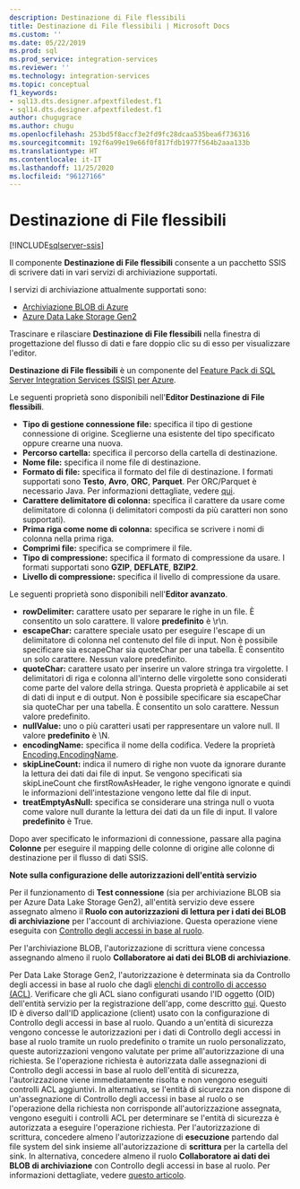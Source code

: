 ```yaml
---
description: Destinazione di File flessibili
title: Destinazione di File flessibili | Microsoft Docs
ms.custom: ''
ms.date: 05/22/2019
ms.prod: sql
ms.prod_service: integration-services
ms.reviewer: ''
ms.technology: integration-services
ms.topic: conceptual
f1_keywords:
- sql13.dts.designer.afpextfiledest.f1
- sql14.dts.designer.afpextfiledest.f1
author: chugugrace
ms.author: chugu
ms.openlocfilehash: 253bd5f8accf3e2fd9fc28dcaa535bea6f736316
ms.sourcegitcommit: 192f6a99e19e66f0f817fdb1977f564b2aaa133b
ms.translationtype: HT
ms.contentlocale: it-IT
ms.lasthandoff: 11/25/2020
ms.locfileid: "96127166"
---
```

# <a name="flexible-file-destination"></a>Destinazione di File flessibili

[!INCLUDE[sqlserver-ssis](../../includes/applies-to-version/sqlserver-ssis.md)]

Il componente **Destinazione di File flessibili** consente a un pacchetto SSIS di scrivere dati in vari servizi di archiviazione supportati.

I servizi di archiviazione attualmente supportati sono:

- [Archiviazione BLOB di Azure](https://azure.microsoft.com/services/storage/blobs/)
- [Azure Data Lake Storage Gen2](/azure/storage/blobs/data-lake-storage-introduction)
   
Trascinare e rilasciare **Destinazione di File flessibili** nella finestra di progettazione del flusso di dati e fare doppio clic su di esso per visualizzare l'editor.
  
**Destinazione di File flessibili** è un componente del [Feature Pack di SQL Server Integration Services (SSIS) per Azure](../../integration-services/azure-feature-pack-for-integration-services-ssis.md).  

Le seguenti proprietà sono disponibili nell'**Editor Destinazione di File flessibili**.

- **Tipo di gestione connessione file:** specifica il tipo di gestione connessione di origine. Sceglierne una esistente del tipo specificato oppure crearne una nuova.
- **Percorso cartella:** specifica il percorso della cartella di destinazione.
- **Nome file:** specifica il nome file di destinazione.
- **Formato di file:** specifica il formato del file di destinazione. I formati supportati sono **Testo**, **Avro**, **ORC**, **Parquet**. Per ORC/Parquet è necessario Java. Per informazioni dettagliate, vedere [qui](../../integration-services/azure-feature-pack-for-integration-services-ssis.md#dependency-on-java).
- **Carattere delimitatore di colonna:** specifica il carattere da usare come delimitatore di colonna (i delimitatori composti da più caratteri non sono supportati).
- **Prima riga come nome di colonna:** specifica se scrivere i nomi di colonna nella prima riga.
- **Comprimi file:** specifica se comprimere il file.
- **Tipo di compressione:** specifica il formato di compressione da usare. I formati supportati sono **GZIP**, **DEFLATE**, **BZIP2**.
- **Livello di compressione:** specifica il livello di compressione da usare.

Le seguenti proprietà sono disponibili nell'**Editor avanzato**.

- **rowDelimiter:** carattere usato per separare le righe in un file. È consentito un solo carattere. Il valore **predefinito** è \r\n.
- **escapeChar:** carattere speciale usato per eseguire l'escape di un delimitatore di colonna nel contenuto del file di input. Non è possibile specificare sia escapeChar sia quoteChar per una tabella. È consentito un solo carattere. Nessun valore predefinito.
- **quoteChar:** carattere usato per inserire un valore stringa tra virgolette. I delimitatori di riga e colonna all'interno delle virgolette sono considerati come parte del valore della stringa. Questa proprietà è applicabile ai set di dati di input e di output. Non è possibile specificare sia escapeChar sia quoteChar per una tabella. È consentito un solo carattere. Nessun valore predefinito.
- **nullValue:** uno o più caratteri usati per rappresentare un valore null. Il valore **predefinito** è \N.
- **encodingName:** specifica il nome della codifica. Vedere la proprietà [Encoding.EncodingName](/dotnet/api/system.text.encoding?view=netframework-4.8).
- **skipLineCount:**  indica il numero di righe non vuote da ignorare durante la lettura dei dati dai file di input. Se vengono specificati sia skipLineCount che firstRowAsHeader, le righe vengono ignorate e quindi le informazioni dell'intestazione vengono lette dal file di input.
- **treatEmptyAsNull:** specifica se considerare una stringa null o vuota come valore null durante la lettura dei dati da un file di input. Il valore **predefinito** è True.

Dopo aver specificato le informazioni di connessione, passare alla pagina **Colonne** per eseguire il mapping delle colonne di origine alle colonne di destinazione per il flusso di dati SSIS.

**Note sulla configurazione delle autorizzazioni dell'entità servizio**

Per il funzionamento di **Test connessione** (sia per archiviazione BLOB sia per Azure Data Lake Storage Gen2), all'entità servizio deve essere assegnato almeno il **Ruolo con autorizzazioni di lettura per i dati dei BLOB di archiviazione** per l'account di archiviazione.
Questa operazione viene eseguita con [Controllo degli accessi in base al ruolo](/azure/storage/common/storage-auth-aad-rbac-portal#assign-rbac-roles-using-the-azure-portal).

Per l'archiviazione BLOB, l'autorizzazione di scrittura viene concessa assegnando almeno il ruolo **Collaboratore ai dati dei BLOB di archiviazione**.

Per Data Lake Storage Gen2, l'autorizzazione è determinata sia da Controllo degli accessi in base al ruolo che dagli [elenchi di controllo di accesso (ACL)](/azure/storage/blobs/data-lake-storage-how-to-set-permissions-storage-explorer).
Verificare che gli ACL siano configurati usando l'ID oggetto (OID) dell'entità servizio per la registrazione dell'app, come descritto [qui](/azure/storage/blobs/data-lake-storage-access-control#how-do-i-set-acls-correctly-for-a-service-principal).
Questo ID è diverso dall'ID applicazione (client) usato con la configurazione di Controllo degli accessi in base al ruolo.
Quando a un'entità di sicurezza vengono concesse le autorizzazioni per i dati di Controllo degli accessi in base al ruolo tramite un ruolo predefinito o tramite un ruolo personalizzato, queste autorizzazioni vengono valutate per prime all'autorizzazione di una richiesta.
Se l'operazione richiesta è autorizzata dalle assegnazioni di Controllo degli accessi in base al ruolo dell'entità di sicurezza, l'autorizzazione viene immediatamente risolta e non vengono eseguiti controlli ACL aggiuntivi.
In alternativa, se l'entità di sicurezza non dispone di un'assegnazione di Controllo degli accessi in base al ruolo o se l'operazione della richiesta non corrisponde all'autorizzazione assegnata, vengono eseguiti i controlli ACL per determinare se l'entità di sicurezza è autorizzata a eseguire l'operazione richiesta.
Per l'autorizzazione di scrittura, concedere almeno l'autorizzazione di **esecuzione** partendo dal file system del sink insieme all'autorizzazione di **scrittura** per la cartella del sink.
In alternativa, concedere almeno il ruolo **Collaboratore ai dati dei BLOB di archiviazione** con Controllo degli accessi in base al ruolo.
Per informazioni dettagliate, vedere [questo articolo](/azure/storage/blobs/data-lake-storage-access-control).